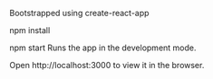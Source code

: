 Bootstrapped using create-react-app

npm install


npm start Runs the app in the development mode. 


Open http://localhost:3000 to view it in the browser.

